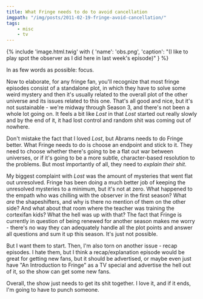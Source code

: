 ```yaml
---
title: What Fringe needs to do to avoid cancellation
imgpath: "/img/posts/2011-02-19-fringe-avoid-cancellation/"
tags:
    - misc
    - tv
---
```


{% include 'image.html.twig' with {
    'name': 'obs.png', 
    'caption': "(I like to play spot the observer as I did here in last week's episode)"
} %}

In as few words as possible: focus.

Now to elaborate, for any fringe fan, you'll recognize that most fringe episodes consist of a standalone plot, in which 
they have to solve some weird mystery and then it's usually related to the overall plot of the other universe and its 
issues related to this one. That's all good and nice, but it's not sustainable - we're midway through Season 3, and 
there's not been a whole lot going on. It feels a bit like _Lost_ in that _Lost_ started out really slowly 
and by the end of it, it had lost control and random shit was coming out of nowhere.

Don't mistake the fact that I loved _Lost_, but Abrams needs to do Fringe better. What Fringe needs to do is choose an 
endpoint and stick to it. They need to choose whether there's going to be a flat out war between universes, or if it's 
going to be a more subtle, character-based resolution to the problems. But most importantly of all, they need to 
_explain their shit_.

My biggest complaint with _Lost_&nbsp;was the amount of mysteries that went flat out unresolved. Fringe has been doing 
a much better job of keeping the unresolved mysteries to a minimum, but it's not at zero. What happened to the empath 
who was chilling with the observer in the first season? What _are_&nbsp;the shapeshifters, and why is there no mention 
of them on the other side? And what about that room where the teacher was training the cortexifan kids? What the hell 
was up with that? The fact that Fringe is currently in question of being renewed for another season makes me worry - 
there's no way they can adequately handle all the plot points and answer all questions and sum it up this season. It's 
just not possible.

But I want them to start. Then, I'm also torn on another issue - recap episodes. I hate them, but I think a 
recap/explanation episode would be great for getting new fans, but it should be advertised, or maybe even just have 
"An Introduction to Fringe" as a TV special and advertise the hell out of it, so the show can get some new fans.

Overall, the show just needs to get its shit together. I love it, and if it ends, I'm going to have to punch someone.
